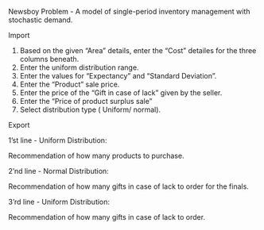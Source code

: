 Newsboy Problem - A model of single-period inventory management with stochastic demand.

Import

1. Based on the given “Area” detaiIs, enter the “Cost” detailes for the three columns beneath.
2. Enter the uniform distribution range.
3. Enter the  values for “Expectancy” and “Standard Deviation”.
4. Enter the “Product” sale price.
5. Enter the price of the “Gift in case of lack” given by the seller.
6. Enter the “Price of product surplus sale”
7.  Select distribution type ( Uniform/ normal).

Export

1’st line - Uniform Distribution:

Recommendation of how many products to purchase.

2’nd line - Normal Distribution:

Recommendation of how many gifts in case of lack to order for the finals.

3’rd line - Uniform Distribution:

Recommendation of how many gifts in case of lack to order.
